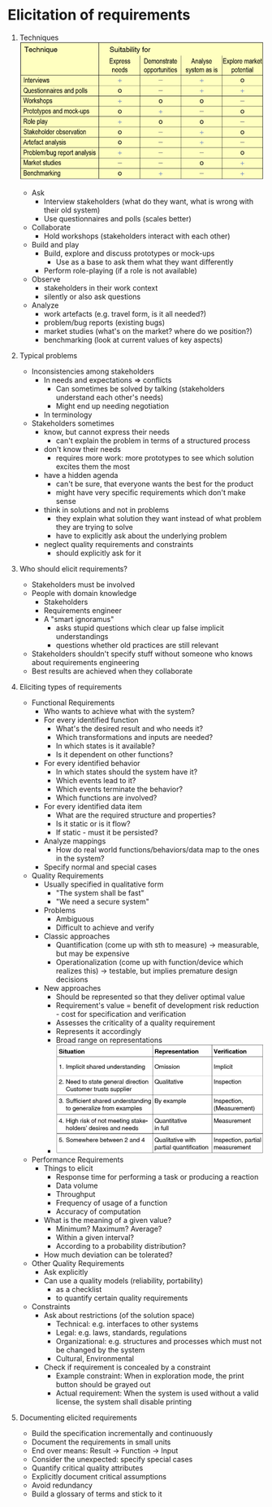 # Elicitation of requirements
1. Techniques
![image](images/elicitation_suitability.png)
    - Ask
        * Interview stakeholders (what do they want, what is wrong with their old system)
        * Use questionnaires and polls (scales better)
    - Collaborate
        * Hold workshops (stakeholders interact with each other)
    - Build and play
        * Build, explore and discuss prototypes or mock-ups
            + Use as a base to ask them what they want differently
        * Perform role-playing (if a role is not available)
    - Observe
        * stakeholders in their work context
        * silently or also ask questions
    - Analyze
        * work artefacts (e.g. travel form, is it all needed?)
        * problem/bug reports (existing bugs)
        * market studies (what's on the market? where do we position?)
        * benchmarking (look at current values of key aspects)



1. Typical problems
    - Inconsistencies among stakeholders
        * In needs and expectations => conflicts
            + Can sometimes be solved by talking (stakeholders understand each other's needs)
            + Might end up needing negotiation
        * In terminology
    - Stakeholders sometimes
        * know, but cannot express their needs
            + can't explain the problem in terms of a structured process
        * don't know their needs
            + requires more work: more prototypes to see which solution excites them the most
        * have a hidden agenda
            + can't be sure, that everyone wants the best for the product
            + might have very specific requirements which don't make sense
        * think in solutions and not in problems
            + they explain what solution they want instead of what problem they are trying to solve
            + have to explicitly ask about the underlying problem
        * neglect quality requirements and constraints
            + should explicitly ask for it



1. Who should elicit requirements?
    - Stakeholders must be involved
    - People with domain knowledge
        * Stakeholders
        * Requirements engineer
        * A "smart ignoramus"
            + asks stupid questions which clear up false implicit understandings
            + questions whether old practices are still relevant
    - Stakeholders shouldn't specify stuff without someone who knows about requirements engineering
    - Best results are achieved when they collaborate



1. Eliciting types of requirements
    - Functional Requirements
        * Who wants to achieve what with the system?
        * For every identified function
            + What's the desired result and who needs it?
            + Which transformations and inputs are needed?
            + In which states is it available?
            + Is it dependent on other functions?
        * For every identified behavior
            + In which states should the system have it?
            + Which events lead to it?
            + Which events terminate the behavior?
            + Which functions are involved?
        * For every identified data item
            + What are the required structure and properties?
            + Is it static or is it flow?
            + If static - must it be persisted?
        * Analyze mappings
            + How do real world functions/behaviors/data map to the ones in the system?
        * Specify normal and special cases
    - Quality Requirements
        * Usually specified in qualitative form
            + "The system shall be fast"
            + "We need a secure system"
        * Problems
            + Ambiguous
            + Difficult to achieve and verify
        * Classic approaches
            + Quantification (come up with sth to measure) -> measurable, but may be expensive
            + Operationalization (come up with function/device which realizes this) -> testable, but implies premature design decisions
        * New approaches
            + Should be represented so that they deliver optimal value
            + Requirement's value = benefit of development risk reduction - cost for specification and verification
            + Assesses the criticality of a quality requirement
            + Represents it accordingly
            + Broad range on representations
            + ![image](images/quality_range_of_representations.png)
    - Performance Requirements
        * Things to elicit
            + Response time for performing a task or producing a reaction
            + Data volume
            + Throughput
            + Frequency of usage of a function
            + Accuracy of computation
        * What is the meaning of a given value?
            + Minimum? Maximum? Average?
            + Within a given interval?
            + According to a probability distribution?
        * How much deviation can be tolerated?
    - Other Quality Requirements
        * Ask explicitly
        * Can use a quality models (reliability, portability)
            + as a checklist
            + to quantify certain quality requirements
    - Constraints
        * Ask about restrictions (of the solution space)
            + Technical: e.g. interfaces to other systems
            + Legal: e.g. laws, standards, regulations
            + Organizational: e.g. structures and processes which must not be changed by the system
            + Cultural, Environmental
        * Check if requirement is concealed by a constraint
            + Example constraint: When in exploration mode, the print button should be grayed out
            + Actual requirement: When the system is used without a valid license, the system shall disable printing



1. Documenting elicited requirements
    - Build the specification incrementally and continuously
    - Document the requirements in small units
    - End over means: Result -> Function -> Input
    - Consider the unexpected: specify special cases
    - Quantify critical quality attributes
    - Explicitly document critical assumptions
    - Avoid redundancy
    - Build a glossary of terms and stick to it
